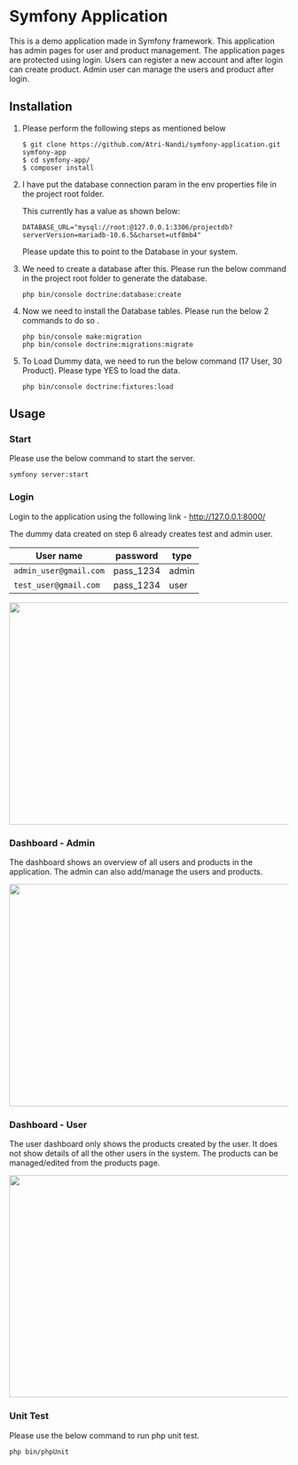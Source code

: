 # Symfony Application

This is a demo application made in Symfony framework.
This application has admin pages for user and product management. The application pages are protected using login.
Users can register a new account and after login can create product.
Admin user can manage the users and product after login.

## Installation

1. Please perform the following steps as mentioned below

    ```
   $ git clone https://github.com/Atri-Nandi/symfony-application.git symfony-app
   $ cd symfony-app/
   $ composer install
    ```
3. I have put the database connection param in the env properties file in the project root folder.
 
   This currently has a value as shown below:
    ```
   DATABASE_URL="mysql://root:@127.0.0.1:3306/projectdb?serverVersion=mariadb-10.6.5&charset=utf8mb4"
    ```

    Please update this to point to the Database in your system.

5. We need to create a database after this. Please run the below command in the project root folder to generate the database.
   ```
   php bin/console doctrine:database:create
   ```

6. Now we need to install the Database tables. Please run the below 2 commands to do so .
   ```
   php bin/console make:migration
   php bin/console doctrine:migrations:migrate
   ```

7. To Load Dummy data, we need to run the below command (17 User, 30 Product).
   Please type YES to load the data.
   ```
   php bin/console doctrine:fixtures:load
   ```
   
## Usage

### Start

Please use the below command to start the server.
   ```
   symfony server:start
   ```

### Login

Login to the application using the following link - http://127.0.0.1:8000/


The dummy data created on step 6 already creates test and admin user.

| User name | password | type
| --- | --- | --- |
| `admin_user@gmail.com` | pass_1234 | admin |
| `test_user@gmail.com` | pass_1234 |  user  |

<img src="https://github.com/Atri-Nandi/symfony-application/assets/143453503/522715fd-5979-4cd6-bb46-001ea06ad5d9"  width="800" height="400">

### Dashboard - Admin

The dashboard shows an overview of all users and products in the application.
The admin can also add/manage the users and products.

<img src="https://github.com/Atri-Nandi/symfony-application/assets/143453503/c01e4690-fb1c-47a6-b9ae-2a94fa1bdbc3"  width="800" height="400">

### Dashboard - User
The user dashboard only shows the products created by the user. It does not show details of all the other users in the system.
The products can be managed/edited from the products page.

<img src="https://github.com/Atri-Nandi/symfony-application/assets/143453503/4832d1d5-4108-408c-bc2a-394ea82f79ab"  width="800" height="400">

### Unit Test

Please use the below command to run php unit test.
   ```
   php bin/phpUnit
   ```


